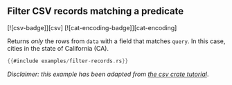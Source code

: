 ## Filter CSV records matching a predicate

[![csv-badge]][csv] [![cat-encoding-badge]][cat-encoding]

Returns _only_ the rows from `data` with a field that matches `query`. In this case, cities in the state of California (CA).

```rust
{{#include examples/filter-records.rs}}
```

_Disclaimer: this example has been adapted from [the csv crate tutorial](https://docs.rs/csv/*/csv/tutorial/index.html#filter-by-search)_.
